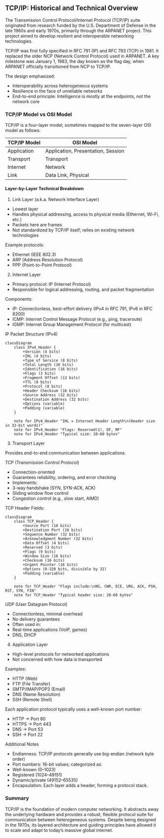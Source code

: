 
## TCP/IP: Historical and Technical Overview

The Transmission Control Protocol/Internet Protocol (TCP/IP) suite originated from research
funded by the U.S. Department of Defense in the late 1960s and early 1970s, primarily through
the ARPANET project. This project aimed to develop resilient and interoperable networking
technologies.

TCP/IP was first fully specified in RFC 791 (IP) and RFC 793 (TCP) in 1981. It replaced the
older NCP (Network Control Protocol) used in ARPANET. A key milestone was January 1, 1983,
the day known as the flag day, when ARPANET officially transitioned from NCP to TCP/IP.

The design emphasized:
- Interoperability across heterogeneous systems
- Resilience in the face of unreliable networks
- End-to-end principle: Intelligence is mostly at the endpoints, not the network core



### TCP/IP Model vs OSI Model

TCP/IP is a four-layer model, sometimes mapped to the seven-layer OSI model as follows:

|TCP/IP Model       | OSI Model|
|-------------------|--------------------------|
|Application        | Application, Presentation, Session|
|Transport          | Transport|
|Internet           | Network|
|Link               | Data Link, Physical|



#### Layer-by-Layer Technical Breakdown

1. Link Layer (a.k.a. Network Interface Layer)
- Lowest layer
- Handles physical addressing, access to physical media (Ethernet, Wi-Fi, etc.)
- Packets here are frames
- Not standardized by TCP/IP itself; relies on existing network technologies

Example protocols:
- Ethernet (IEEE 802.3)
- ARP (Address Resolution Protocol)
- PPP (Point-to-Point Protocol)



2. Internet Layer
- Primary protocol: IP (Internet Protocol)
- Responsible for logical addressing, routing, and packet fragmentation

Components:
- IP: Connectionless, best-effort delivery (IPv4 in RFC 791, IPv6 in RFC 8200)
- ICMP: Internet Control Message Protocol (e.g., ping, traceroute)
- IGMP: Internet Group Management Protocol (for multicast)

IP Packet Structure (IPv4)

```mermaid
classDiagram
    class IPv4_Header {
        +Version (4 bits)
        +IHL (4 bits)
        +Type of Service (8 bits)
        +Total Length (16 bits)
        +Identification (16 bits)
        +Flags (3 bits)
        +Fragment Offset (13 bits)
        +TTL (8 bits)
        +Protocol (8 bits)
        +Header Checksum (16 bits)
        +Source Address (32 bits)
        +Destination Address (32 bits)
        +Options (variable)
        +Padding (variable)
    }

    note for IPv4_Header "IHL = Internet Header Length\n(Header size in 32-bit words)"
    note for IPv4_Header "Flags: Reserved(1), DF, MF"
    note for IPv4_Header "Typical size: 20-60 bytes"
```




3. Transport Layer

Provides end-to-end communication between applications.

TCP (Transmission Control Protocol)
- Connection-oriented
- Guarantees reliability, ordering, and error checking
- Implements:
- 3-way handshake (SYN, SYN-ACK, ACK)
- Sliding window flow control
- Congestion control (e.g., slow start, AIMD)

TCP Header Fields:

```mermaid
classDiagram
    class TCP_Header {
        +Source Port (16 bits)
        +Destination Port (16 bits)
        +Sequence Number (32 bits)
        +Acknowledgment Number (32 bits)
        +Data Offset (4 bits)
        +Reserved (3 bits)
        +Flags (9 bits)
        +Window Size (16 bits)
        +Checksum (16 bits)
        +Urgent Pointer (16 bits)
        +Options (0-320 bits, divisible by 32)
        +Padding (variable)
    }

    note for TCP_Header "Flags include:\nNS, CWR, ECE, URG, ACK, PSH, RST, SYN, FIN"
    note for TCP_Header "Typical header size: 20-60 bytes"
```

UDP (User Datagram Protocol)
- Connectionless, minimal overhead
- No delivery guarantees
- Often used in:
- Real-time applications (VoIP, games)
- DNS, DHCP



4. Application Layer
- High-level protocols for networked applications
- Not concerned with how data is transported

Examples:
- HTTP (Web)
- FTP (File Transfer)
- SMTP/IMAP/POP3 (Email)
- DNS (Name Resolution)
- SSH (Remote Shell)

Each application protocol typically uses a well-known port number:
- HTTP → Port 80
- HTTPS → Port 443
- DNS → Port 53
- SSH → Port 22



Additional Notes
- Endianness: TCP/IP protocols generally use big-endian (network byte order)
- Port numbers: 16-bit values; categorized as:
- Well-known (0–1023)
- Registered (1024–49151)
- Dynamic/private (49152–65535)
- Encapsulation: Each layer adds a header, forming a protocol stack.



### Summary

TCP/IP is the foundation of modern computer networking. It abstracts away the underlying hardware and
provides a robust, flexible protocol suite for communication between heterogeneous systems. Despite being
designed in the 1970s, its layered architecture and guiding principles have allowed it to scale and adapt
to today’s massive global internet.

